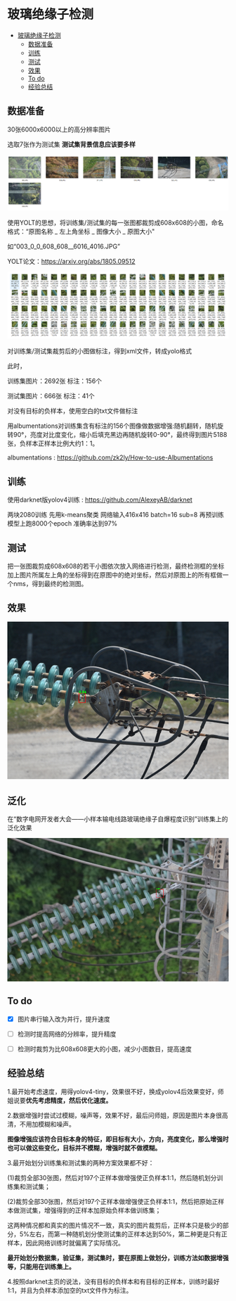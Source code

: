 # 玻璃绝缘子检测
- [玻璃绝缘子检测](#玻璃绝缘子检测)
  - [数据准备](#数据准备)
  - [训练](#训练)
  - [测试](#测试)
  - [效果](#效果)
  - [To do](#to-do)
  - [经验总结](#经验总结)

## 数据准备

30张6000x6000以上的高分辨率图片

选取7张作为测试集    **测试集背景信息应该要多样**

![原图](https://github.com/zk2ly/Glass_insulator_defect_detection/blob/main/README_IMAGES/1.png)

使用YOLT的思想，将训练集/测试集的每一张图都裁剪成608x608的小图，命名格式：“原图名称  _ 左上角坐标 _ 图像大小 _ 原图大小"

如“003_0_0_608_608__6016_4016.JPG”  

YOLT论文：https://arxiv.org/abs/1805.09512

![裁剪后的小图](https://github.com/zk2ly/Glass_insulator_defect_detection/blob/main/README_IMAGES/2.png)

对训练集/测试集裁剪后的小图做标注，得到xml文件，转成yolo格式  

此时，

训练集图片：2692张    标注：156个

测试集图片：666张  标注：41个

对没有目标的负样本，使用空白的txt文件做标注

用albumentations对训练集含有标注的156个图像做数据增强:随机翻转，随机旋转90°，亮度对比度变化，缩小后填充黑边再随机旋转0-90°，最终得到图片5188张，负样本正样本比例大约1：1。

albumentations : https://github.com/zk2ly/How-to-use-Albumentations


## 训练

使用darknet版yolov4训练 :  https://github.com/AlexeyAB/darknet

两块2080训练  先用k-means聚类 网络输入416x416 batch=16  sub=8  再预训练模型上跑8000个epoch  准确率达到97%


## 测试

把一张图裁剪成608x608的若干小图依次放入网络进行检测，最终检测框的坐标加上图片所属左上角的坐标得到在原图中的绝对坐标，然后对原图上的所有框做一个nms，得到最终的检测图。


## 效果

![效果图样例](https://github.com/zk2ly/Glass_insulator_defect_detection/blob/main/README_IMAGES/3.png)


## 泛化
在“数字电网开发者大会——小样本输电线路玻璃绝缘子自爆程度识别”训练集上的泛化效果

![泛化效果图样例](https://github.com/zk2ly/Glass_insulator_defect_detection/blob/main/README_IMAGES/4.png)


## To do

- [x] 图片串行输入改为并行，提升速度
- [ ] 检测时提高网络的分辨率，提升精度
- [ ] 检测时裁剪为比608x608更大的小图，减少小图数目，提高速度


## 经验总结

1.最开始考虑速度，用得yolov4-tiny，效果很不好，换成yolov4后效果变好，师姐说要**优先考虑精度，然后优化速度。**

2.数据增强时尝试过模糊，噪声等，效果不好，最后问师姐，原因是图片本身很高清，不用加模糊和噪声。

**图像增强应该符合目标本身的特征，即目标有大小，方向，亮度变化，那么增强时也可以做这些变化，目标并不模糊，增强时就不做模糊。**

3.最开始划分训练集和测试集的两种方案效果都不好：

(1)裁剪全部30张图，然后对197个正样本做增强使正负样本1:1，然后随机划分训练集和测试集；

(2)裁剪全部30张图，然后对197个正样本做增强使正负样本1:1，然后把原始正样本做测试集，增强得到的正样本加原始负样本做训练集；

这两种情况都和真实的图片情况不一致，真实的图片裁剪后，正样本只是极少的部分，5%左右，而第一种随机划分使测试集的正样本达到50%，第二种更是只有正样本，因此网络训练时就偏离了实际情况。

**最开始划分数据集，验证集，测试集时，要在原图上做划分，训练方法如数据增强等，只能用在训练集上。**

4.按照darknet主页的说法，没有目标的负样本和有目标的正样本，训练时最好1:1，并且为负样本添加空的txt文件作为标注。













